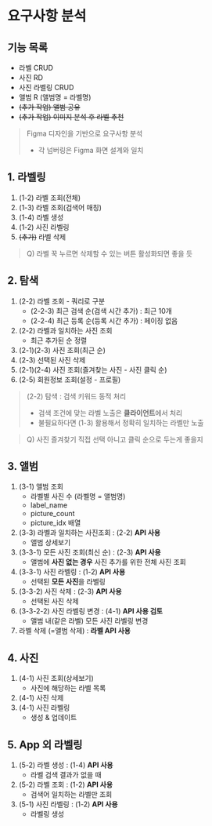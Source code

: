 # 요구사항 분석

## 기능 목록
- 라벨 CRUD
- 사진 RD
- 사진 라벨링 CRUD
- 앨범 R (앨범명 = 라벨명)
- ~~(추가 작업) 앨범 공유~~
- ~~(추가 작업) 이미지 분석 후 라벨 추천~~

> Figma 디자인을 기반으로 요구사항 분석
> - 각 넘버링은 Figma 화면 설계와 일치

## 1. 라벨링

1. (1-2) 라벨 조회(전체)
2. (1-3) 라벨 조회(검색어 매칭) 
3. (1-4) 라벨 생성
4. (1-2) 사진 라벨링
5. ~~(추가)~~ 라벨 삭제

> Q) 라벨 꾹 누르면 삭제할 수 있는 버튼 활성화되면 좋을 듯

## 2. 탐색

1. (2-2) 라벨 조회 - 쿼리로 구분
    - (2-2-3) 최근 검색 순(검색 시간 추가) : 최근 10개
    - (2-2-4) 최근 등록 순(등록 시간 추가) : 페이징 없음
2. (2-2) 라벨과 일치하는 사진 조회
    - 최근 추가된 순 정렬
3. (2-1)(2-3) 사진 조회(최근 순)
4. (2-3) 선택된 사진 삭제
5. (2-1)(2-4) 사진 조회(즐겨찾는 사진 - 사진 클릭 순)
6. (2-5) 회원정보 조회(설정 - 프로필)

> (2-2) 탐색 : 검색 키워드 동적 처리
> - 검색 조건에 맞는 라벨 노출은 **클라이언트**에서 처리
> - 불필요하다면 (1-3) 활용해서 정확히 일치하는 라벨만 노출

> Q) 사진 즐겨찾기 직접 선택 아니고 클릭 순으로 두는게 좋을지

## 3. 앨범

1. (3-1) 앨범 조회
    - 라벨별 사진 수 (라벨명 = 앨범명)
    - label_name
    - picture_count
    - picture_idx 배열
2. (3-3) 라벨과 일치하는 사진조회 : (2-2) **API 사용**
    - 앨범 상세보기
3. (3-3-1) 모든 사진 조회(최신 순) : (2-3) **API 사용**
    - 앨범에 **사진 없는 경우** 사진 추가를 위한 전체 사진 조회
4. (3-3-1) 사진 라벨링 : (1-2) **API 사용**
    - 선택된 **모든 사진**을 라벨링
5. (3-3-2) 사진 삭제 : (2-3) **API 사용**
    - 선택된 사진 삭제
6. (3-3-2-2) 사진 라벨링 변경 : (4-1) **API 사용 검토**
    - 앨범 내(같은 라벨) 모든 사진 라벨링 변경
7. 라벨 삭제 (=앨범 삭제) : **라벨 API 사용**

## 4. 사진

1. (4-1) 사진 조회(상세보기)
    - 사진에 해당하는 라벨 목록
2. (4-1) 사진 삭제
3. (4-1) 사진 라벨링
    - 생성 & 업데이트

## 5. App 외 라벨링

1. (5-2) 라벨 생성 : (1-4) **API 사용**
    - 라벨 검색 결과가 없을 때
2. (5-2) 라벨 조회 : (1-2) **API 사용**
    - 검색어 일치하는 라벨만 조회
3. (5-1) 사진 라벨링 : (1-2) **API 사용**
    - 라벨링 생성